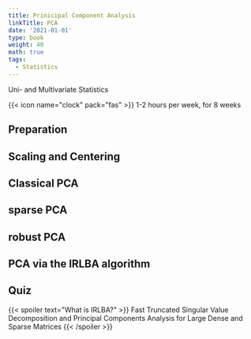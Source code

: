 ```yaml
---
title: Prinicipal Component Analysis
linkTitle: PCA
date: '2021-01-01'
type: book
weight: 40
math: true
tags:
  - Statistics
---
```

Uni- and Multivariate Statistics

<!--more-->

{{< icon name="clock" pack="fas" >}} 1-2 hours per week, for 8 weeks



## Preparation

## Scaling and Centering

## Classical PCA

## sparse PCA

## robust PCA

## PCA via the IRLBA algorithm
## Quiz

{{< spoiler text="What is IRLBA?" >}}
Fast Truncated Singular Value Decomposition and Principal Components Analysis for Large Dense and Sparse Matrices
{{< /spoiler >}}


